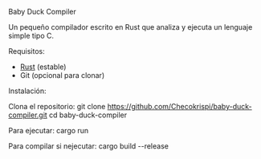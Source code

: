 Baby Duck Compiler

Un pequeño compilador escrito en Rust que analiza y ejecuta un lenguaje simple tipo C.

Requisitos:

- [Rust](https://www.rust-lang.org/tools/install) (estable)
- Git (opcional para clonar)

Instalación:

  Clona el repositorio:
    git clone https://github.com/Checokrispi/baby-duck-compiler.git
    cd baby-duck-compiler

Para ejecutar:
cargo run

Para compilar si nejecutar: 
cargo build --release
